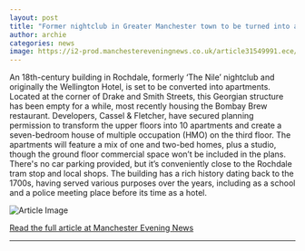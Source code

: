 ```yaml
---
layout: post
title: "Former nightclub in Greater Manchester town to be turned into apartments"
author: archie
categories: news
image: https://i2-prod.manchestereveningnews.co.uk/article31549991.ece/ALTERNATES/s1200/0_Historic-building-on-the-corner-of-Drake-Street-and-Smith-Street-Rochdale.jpg
---
```

An 18th-century building in Rochdale, formerly ‘The Nile’ nightclub and originally the Wellington Hotel, is set to be converted into apartments. Located at the corner of Drake and Smith Streets, this Georgian structure has been empty for a while, most recently housing the Bombay Brew restaurant. Developers, Cassel & Fletcher, have secured planning permission to transform the upper floors into 10 apartments and create a seven-bedroom house of multiple occupation (HMO) on the third floor. The apartments will feature a mix of one and two-bed homes, plus a studio, though the ground floor commercial space won’t be included in the plans. There's no car parking provided, but it’s conveniently close to the Rochdale tram stop and local shops. The building has a rich history dating back to the 1700s, having served various purposes over the years, including as a school and a police meeting place before its time as a hotel.

![Article Image](https://i2-prod.manchestereveningnews.co.uk/article31549991.ece/ALTERNATES/s1200/0_Historic-building-on-the-corner-of-Drake-Street-and-Smith-Street-Rochdale.jpg)

[Read the full article at Manchester Evening News](https://www.manchestereveningnews.co.uk/news/former-nightclub-greater-manchester-town-32629611)

---
